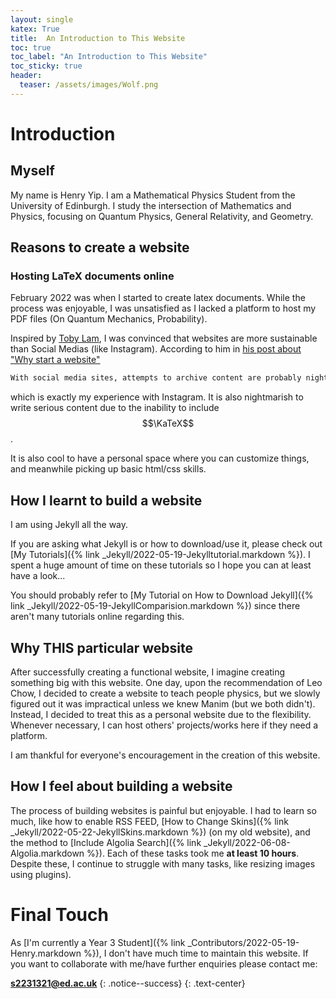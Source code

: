 ```yaml
---
layout: single
katex: True
title:  An Introduction to This Website
toc: true
toc_label: "An Introduction to This Website"
toc_sticky: true
header:
  teaser: /assets/images/Wolf.png
---
```

# Introduction 
## Myself

My name is Henry Yip. I am a Mathematical Physics Student from the University of Edinburgh. I study the intersection of Mathematics and Physics, focusing on Quantum Physics, General Relativity, and Geometry. 

## Reasons to create a website

### Hosting LaTeX documents online
February 2022 was when I started to create latex documents. While the process was enjoyable, I was unsatisfied as I lacked a platform to host my PDF files (On Quantum Mechanics, Probability).

Inspired by [Toby Lam](https://tobylam.xyz/), I was convinced that websites are more sustainable than Social Medias (like Instagram). According to him in [his post about "Why start a website"](https://tobylam.xyz/2020/08/11/why-start-a-website.html)

```bash
With social media sites, attempts to archive content are probably nightmarish. 
```
which is exactly my experience with Instagram. It is also nightmarish to write serious content due to the inability to include $$\KaTeX$$.

It is also cool to have a personal space where you can customize things, and meanwhile picking up basic html/css skills.


## How I learnt to build a website

I am using Jekyll all the way.

If you are asking what Jekyll is or how to download/use it, please check out [My Tutorials]({% link _Jekyll/2022-05-19-Jekylltutorial.markdown %}). I spent a huge amount of time on these tutorials so I hope you can at least have a look...

You should probably refer to [My Tutorial on How to Download Jekyll]({% link _Jekyll/2022-05-19-JekyllComparision.markdown %}) since there aren't many tutorials online regarding this.


## Why THIS particular website
After successfully creating a functional website, I imagine creating something big with this website. One day, upon the recommendation of Leo Chow, I decided to create a website to teach people physics, but we slowly figured out it was impractical unless we knew Manim (but we both didn't). Instead, I decided to treat this as a personal website due to the flexibility. Whenever necessary, I can host others' projects/works here if they need a platform.

I am thankful for everyone's encouragement in the creation of this website. 

## How I feel about building a website
The process of building websites is painful but enjoyable. I had to learn so much, like how to enable RSS FEED, [How to Change Skins]({% link _Jekyll/2022-05-22-JekyllSkins.markdown %}) (on my old website), and the method to [Include Algolia Search]({% link _Jekyll/2022-06-08-Algolia.markdown %}). Each of these tasks took me **at least 10 hours**. Despite these, I continue to struggle with many tasks, like resizing images using plugins). 

# Final Touch
As [I'm currently a Year 3 Student]({% link _Contributors/2022-05-19-Henry.markdown %}), I don't have much time to maintain this website. If you want to collaborate with me/have further enquiries please contact me:

**[s2231321@ed.ac.uk](mailto:s2231321@ed.ac.uk)**
{: .notice--success}
{: .text-center}

